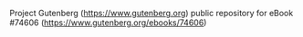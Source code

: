 Project Gutenberg (https://www.gutenberg.org) public repository for
eBook #74606 (https://www.gutenberg.org/ebooks/74606)
